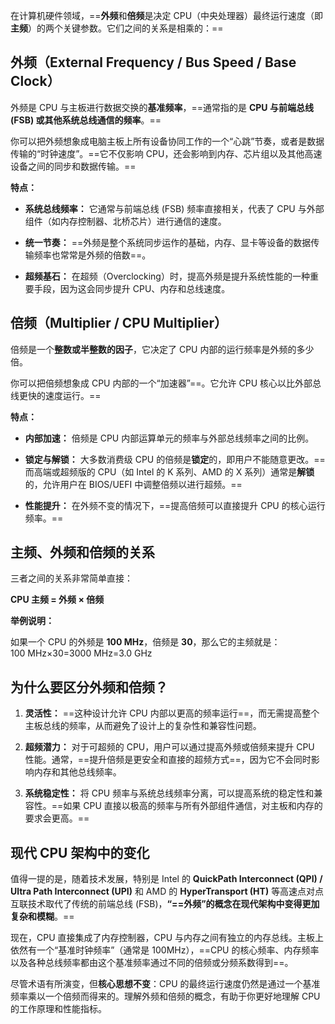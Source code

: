 在计算机硬件领域，==**外频**和**倍频**是决定 CPU（中央处理器）最终运行速度（即**主频**）的两个关键参数。它们之间的关系是相乘的：==

## 外频（External Frequency / Bus Speed / Base Clock）

外频是 CPU 与主板进行数据交换的**基准频率**，==通常指的是 **CPU 与前端总线 (FSB) 或其他系统总线通信的频率**。==

你可以把外频想象成电脑主板上所有设备协同工作的一个“心跳”节奏，或者是数据传输的“时钟速度”。==它不仅影响 CPU，还会影响到内存、芯片组以及其他高速设备之间的同步和数据传输。==

**特点：**

- **系统总线频率：** 它通常与前端总线 (FSB) 频率直接相关，代表了 CPU 与外部组件（如内存控制器、北桥芯片）进行通信的速度。
    
- **统一节奏：** ==外频是整个系统同步运作的基础，内存、显卡等设备的数据传输频率也常常是外频的倍数==。
    
- **超频基石：** 在超频（Overclocking）时，提高外频是提升系统性能的一种重要手段，因为这会同步提升 CPU、内存和总线速度。


## 倍频（Multiplier / CPU Multiplier）

倍频是一个**整数或半整数的因子**，它决定了 CPU 内部的运行频率是外频的多少倍。

你可以把倍频想象成 CPU 内部的一个“加速器”==。它允许 CPU 核心以比外部总线更快的速度运行。==

**特点：**

- **内部加速：** 倍频是 CPU 内部运算单元的频率与外部总线频率之间的比例。
    
- **锁定与解锁：** 大多数消费级 CPU 的倍频是**锁定**的，即用户不能随意更改。==而高端或超频版的 CPU（如 Intel 的 K 系列、AMD 的 X 系列）通常是**解锁**的，允许用户在 BIOS/UEFI 中调整倍频以进行超频。==
    
- **性能提升：** 在外频不变的情况下，==提高倍频可以直接提升 CPU 的核心运行频率。==

## 主频、外频和倍频的关系

三者之间的关系非常简单直接：

**CPU 主频 = 外频 × 倍频**

**举例说明：**

如果一个 CPU 的外频是 **100 MHz**，倍频是 **30**，那么它的主频就是： 100 MHz×30=3000 MHz=3.0 GHz


## 为什么要区分外频和倍频？

1. **灵活性：** ==这种设计允许 CPU 内部以更高的频率运行==，而无需提高整个主板总线的频率，从而避免了设计上的复杂性和兼容性问题。
    
2. **超频潜力：** 对于可超频的 CPU，用户可以通过提高外频或倍频来提升 CPU 性能。通常，==提升倍频是更安全和直接的超频方式==，因为它不会同时影响内存和其他总线频率。
    
3. **系统稳定性：** 将 CPU 频率与系统总线频率分离，可以提高系统的稳定性和兼容性。==如果 CPU 直接以极高的频率与所有外部组件通信，对主板和内存的要求会更高。==

## 现代 CPU 架构中的变化

值得一提的是，随着技术发展，特别是 Intel 的 **QuickPath Interconnect (QPI) / Ultra Path Interconnect (UPI)** 和 AMD 的 **HyperTransport (HT)** 等高速点对点互联技术取代了传统的前端总线 (FSB)，**“==外频”的概念在现代架构中变得更加复杂和模糊**。==

现在，CPU 直接集成了内存控制器，CPU 与内存之间有独立的内存总线。主板上依然有一个“基准时钟频率”（通常是 100MHz），==CPU 的核心频率、内存频率以及各种总线频率都由这个基准频率通过不同的倍频或分频系数得到==。

尽管术语有所演变，但**核心思想不变**：CPU 的最终运行速度仍然是通过一个基准频率乘以一个倍频而得来的。理解外频和倍频的概念，有助于你更好地理解 CPU 的工作原理和性能指标。